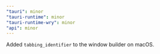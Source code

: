```yaml
---
"tauri": minor
"tauri-runtime": minor
"tauri-runtime-wry": minor
"api": minor
---
```


Added `tabbing_identifier` to the window builder on macOS.
